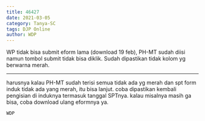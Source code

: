 ```yaml
---
title: 46427
date: 2021-03-05
category: Tanya-SC
tags: DJP Online
author: WDP
---
```


WP tidak bisa submit eform lama (download 19 feb), PH-MT sudah diisi namun tombol submit tidak bisa diklik. Sudah dipastikan tidak kolom yg berwarna merah.

---

harusnya kalau PH-MT sudah terisi semua tidak ada yg merah dan spt form induk tidak ada yang merah, itu bisa lanjut. coba dipastikan kembali pengisian di induknya termasuk tanggal SPTnya. kalau misalnya masih ga bisa, coba download ulang eformnya ya.

`WDP`

